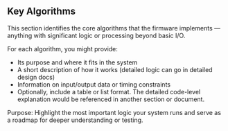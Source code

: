 ## Key Algorithms 

This section identifies the core algorithms that the firmware implements — anything with significant logic or processing beyond basic I/O.

For each algorithm, you might provide:

- Its purpose and where it fits in the system
- A short description of how it works (detailed logic can go in detailed design docs)
- Information on input/output data or timing constraints
- Optionally, include a table or list format. The detailed code-level explanation would be referenced in another section or document.

Purpose: Highlight the most important logic your system runs and serve as a roadmap for deeper understanding or testing.